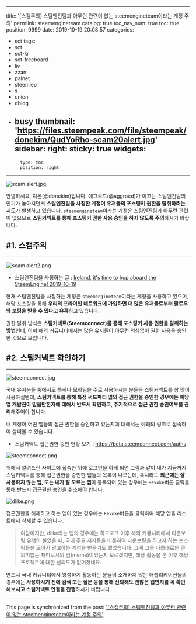 
---
title: '[스캠주의] 스팀엔진팀과 아무런 관련이 없는 steemengineteam이라는 계정 주의'
permlink: steemengineteam
catalog: true
toc_nav_num: true
toc: true
position: 9999
date: 2019-10-19 20:08:57
categories:
- sct
tags:
- sct
- sct-kr
- sct-freeboard
- liv
- zzan
- palnet
- steemleo
- s
- union
- dblog
- busy
thumbnail: 'https://files.steempeak.com/file/steempeak/donekim/QudYoRho-scam20alert.jpg'
sidebar:
    right:
        sticky: true
widgets:
    -
        type: toc
        position: right
---


![scam alert.jpg](https://files.steempeak.com/file/steempeak/donekim/QudYoRho-scam20alert.jpg)

안녕하세요, 디온(@donekim)입니다. 애그로드(@aggroed)가 이끄는 스팀엔진팀의 인기가 높아지면서 **스팀엔진팀을 사칭한 계정이 유저들의 포스팅키 권한을 탈취하려는 시도**가 발생하고 있습니다. `steemengineteam`이라는 계정은 스팀엔진팀과 아무런 관련이 없으므로 **스팀커넥트를 통해 포스팅키 권한 사용 승인을 하지 않도록 주의**하시기 바랍니다.

## #1. 스캠주의
---
![scam alert2.png](https://files.steempeak.com/file/steempeak/donekim/Es8oYvTp-scam20alert2.png)

- 스팀엔진팀을 사칭하는 글 : [Ireland, it's time to hop aboard the SteemEngine! 2019-10-19](https://steemit.com/ireland/@steemengineteam/ireland-its-time-to-hop-aboard-the-steemengine-2019-10-19)

현재 스팀엔진팀을 사칭하는 계정은 `steemengineteam`이라는 계정을 사용하고 있으며, 해당 포스팅을 통해 **우리의 프라이빗 네트워크에 가입하면 더 많은 유저들로부터 팔로우와 보팅을 받을 수 있다고 유혹**하고 있습니다.

권한 탈취 방식은 **스팀커넥트(Steemconnect)를 통해 포스팅키 사용 권한을 탈취하는 방법**인데, 이미 해외 커뮤니티에서는 많은 유저들이 아무런 의심없이 권한 사용을 승인한 것으로 보입니다. 

## #2. 스팀커넥트 확인하기
---
![steemconnect.jpg](https://files.steempeak.com/file/steempeak/donekim/otjVGbmN-steemconnect.jpg)

국내 유저분들 중에서도 특히나 모바일을 주로 사용하시는 분들은 스팀커넥트를 참 많이 사용하실텐데, **스팀커넥트를 통해 특정 써드파티 앱의 접근 권한을 승인한 경우에는 해당 앱 개발진이 믿을만한지에 대해서 반드시 확인하고, 주기적으로 접근 권한 승인여부를 관리**해주어야 합니다.

내 계정이 어떤 앱들의 접근 권한을 승인하고 있는지에 대해서는 아래의 링크로 접속하여 살펴볼 수 있습니다.

- 스팀커넥트 접근권한 승인 현황 보기 : https://beta.steemconnect.com/auths

![steemconnect.png](https://files.steempeak.com/file/steempeak/donekim/hecf82vd-steemconnect.png)

위에서 알려드린 사이트에 접속한 뒤에 로그인을 하게 되면 그림과 같이 내가 지금까지 스팀커넥트를 통해 접근권한을 승인한 앱들의 목록이 나오는데, 혹시라도 **최근에는 잘 사용하지 않는 앱, 또는 내가 잘 모르는 앱**이 등록되어 있는 경우에는 `Revoke`버튼 클릭을 통해 반드시 접근권한 승인을 취소해야 합니다.

![dlike.png](https://files.steempeak.com/file/steempeak/donekim/MWKIgtwo-dlike.png)

접근권한을 해제하고 하는 앱이 있는 경우에는 `Revoke`버튼을 클릭하여 해당 앱을 리스트에서 삭제할 수 있습니다.

> 여담이지만, dlike라는 앱의 경우에는 하드포크 이후 해외 커뮤니티에서 다운보팅 유행이 불었을 때, 국내 주요 저자들을 비롯하여 다운보팅을 하고자 하는 포스팅들을 모아서 광고하는 계정을 만들기도 했었습니다. 그게 그들 나름대로는 큰 의미없는 재미로서의 밈(meme)이었는지 모르겠지만, 해당 활동을 본 이후 해당 프로젝트에 대한 신뢰도가 없어졌네요.

반드시 국내 커뮤니티에서 왕성하게 활동하는 분들이 소개하지 않는 애플리케이션들의 경우에는 **사용하시기 전에 검색 또는 질문 등을 통해 신뢰해도 괜찮은 앱인지를 꼭 확인해보시고 스팀커넥트 연결을 진행**하시기 바랍니다.

- - -

This page is synchronized from the post: ['[스캠주의] 스팀엔진팀과 아무런 관련이 없는 steemengineteam이라는 계정 주의'](https://steemit.com/@donekim/steemengineteam)

